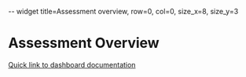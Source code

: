 -- widget title=Assessment overview, row=0, col=0, size_x=8, size_y=3

# Assessment Overview

[Quick link to dashboard documentation](https://github.com/databrickslabs/ucx/blob/main/docs/assessment.md)
